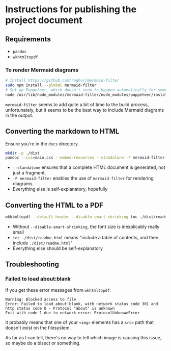 # Instructions for publishing the project document

## Requirements

- `pandoc`
- `wkhtmltopdf`

### To render Mermaid diagrams

```bash
# Install https://github.com/raghur/mermaid-filter
sudo npm install --global mermaid-filter
# Set up Puppeteer, which doesn't seem to happen automatically for some reason
node /usr/lib/node_modules/mermaid-filter/node_modules/puppeteer/install.js
```

`mermaid-filter` seems to add quite a bit of time to the build process, unfortunately, but it seems to be the best way to include Mermaid diagrams in the output.

## Converting the markdown to HTML

Ensure you're in the `docs` directory.

```bash
mkdir -p ./dist
pandoc --css=main.css --embed-resources --standalone -F mermaid-filter --number-sections --metadata-file metadata.yaml -o ./dist/readme.html ./readme.md
```

- `--standalone` ensures that a complete HTML document is generated, not just a fragment.
- `-F mermaid-filter` enables the use of `mermaid-filter` for rendering diagrams.
- Everything else is self-explanatory, hopefully

## Converting the HTML to a PDF

```bash
wkhtmltopdf --default-header --disable-smart-shrinking toc ./dist/readme.html ./dist/readme.pdf
```

- Without `--disable-smart-shrinking`, the font size is inexplicably really small
- `toc ./dist/readme.html` means "include a table of contents, and then include `./dist/readme.html`"
- Everything else should be self-explanatory

## Troubleshooting

### Failed to load about:blank

If you get these error messages from `wkhtmltopdf`:

```none
Warning: Blocked access to file
Error: Failed to load about:blank, with network status code 301 and http status code 0 - Protocol "about" is unknown
Exit with code 1 due to network error: ProtocolUnknownError
```

It probably means that one of your `<img>` elements has a `src=` path that doesn't exist on the filesystem.

As far as I can tell, there's no way to tell which image is causing this issue, so maybe do a bisect or something.
